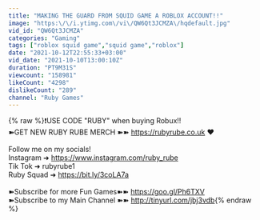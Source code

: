 ```yaml
---
title: "MAKING THE GUARD FROM SQUID GAME A ROBLOX ACCOUNT!!"
image: "https:\/\/i.ytimg.com\/vi\/QW6Qt3JCMZA\/hqdefault.jpg"
vid_id: "QW6Qt3JCMZA"
categories: "Gaming"
tags: ["roblox squid game","squid game","roblox"]
date: "2021-10-12T22:55:33+03:00"
vid_date: "2021-10-10T13:00:10Z"
duration: "PT9M31S"
viewcount: "158981"
likeCount: "4298"
dislikeCount: "289"
channel: "Ruby Games"
---
```

{% raw %}❗USE CODE &quot;RUBY&quot; when buying Robux!!<br />➽GET NEW RUBY RUBE MERCH ➽➽ <a rel="nofollow" target="blank" href="https://rubyrube.co.uk">https://rubyrube.co.uk</a> ❤ <br /><br />Follow me on my socials!<br />Instagram ➜ <a rel="nofollow" target="blank" href="https://www.instagram.com/ruby_rube">https://www.instagram.com/ruby_rube</a><br />Tik Tok ➜ rubyrube1<br />Ruby Squad ➜ <a rel="nofollow" target="blank" href="https://bit.ly/3coLA7a">https://bit.ly/3coLA7a</a><br /><br />➽Subscribe for more Fun Games➽➽ <a rel="nofollow" target="blank" href="https://goo.gl/Ph6TXV">https://goo.gl/Ph6TXV</a><br />➽Subscribe to my Main Channel ➽➽ <a rel="nofollow" target="blank" href="http://tinyurl.com/jbj3vdb">http://tinyurl.com/jbj3vdb</a>{% endraw %}
